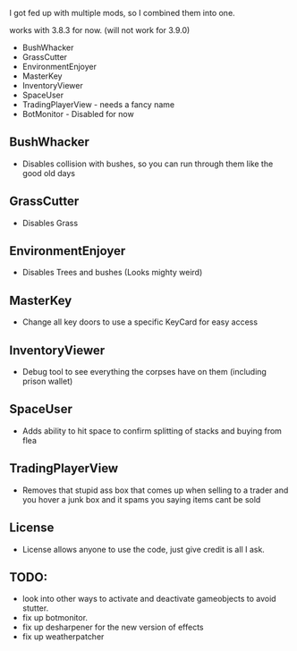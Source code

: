 I got fed up with multiple mods, so I combined them into one.

works with 3.8.3 for now. (will not work for 3.9.0)

- BushWhacker
- GrassCutter
- EnvironmentEnjoyer
- MasterKey
- InventoryViewer
- SpaceUser
- TradingPlayerView - needs a fancy name
- BotMonitor - Disabled for now

## BushWhacker
- Disables collision with bushes, so you can run through them like the good old days

## GrassCutter
- Disables Grass

## EnvironmentEnjoyer
- Disables Trees and bushes (Looks mighty weird)

## MasterKey
- Change all key doors to use a specific KeyCard for easy access

## InventoryViewer
- Debug tool to see everything the corpses have on them (including prison wallet)

## SpaceUser
- Adds ability to hit space to confirm splitting of stacks and buying from flea

## TradingPlayerView
- Removes that stupid ass box that comes up when selling to a trader and you hover a junk box and it spams you saying items cant be sold

## License
- License allows anyone to use the code, just give credit is all I ask.

## TODO:
- look into other ways to activate and deactivate gameobjects to avoid stutter.
- fix up botmonitor.
- fix up desharpener for the new version of effects
- fix up weatherpatcher
